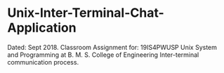 # Unix-Inter-Terminal-Chat-Application
Dated: Sept 2018.
Classroom Assignment for: 19IS4PWUSP Unix System and Programming at B. M. S. College of Engineering
Inter-terminal communication process.
